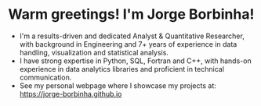 # Warm greetings! I'm Jorge Borbinha!

 - I'm a results-driven and dedicated Analyst & Quantitative Researcher, with background in Engineering and 7+ years of experience in data handling, visualization and statistical analysis.
 - I have strong expertise in Python, SQL, Fortran and C++, with hands-on experience in data analytics libraries and proficient in technical communication.
 - See my personal webpage where I showcase my projects at: https://jorge-borbinha.github.io

